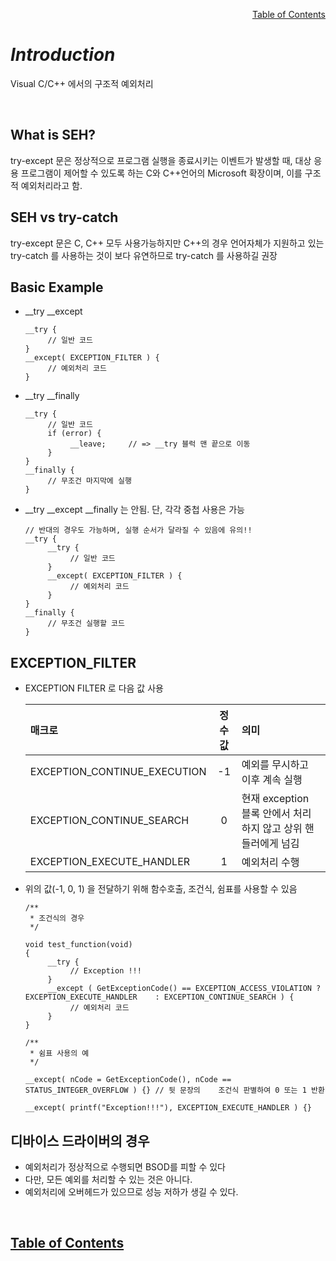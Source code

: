 <p align="right"><a href="https://doexercise.github.io">Table of Contents</a></p>  

# ***Introduction***
Visual C/C++ 에서의 구조적 예외처리

<br />

## What is SEH?
try-except 문은 정상적으로 프로그램 실행을 종료시키는 이벤트가 발생할 때, 대상 응용 프로그램이 제어할 수 있도록 하는 C와 C++언어의 Microsoft 확장이며, 이를 구조적 예외처리라고 함.

## SEH vs try-catch  
try-except 문은 C, C++ 모두 사용가능하지만 C++의 경우 언어자체가 지원하고 있는 try-catch 를 사용하는 것이 보다 유연하므로 try-catch 를 사용하길 권장  

## Basic Example
* __try __except  
	```
	__try {
	     // 일반 코드
	}
	__except( EXCEPTION_FILTER ) {
	     // 예외처리 코드
	}
	```

* __try __finally  
	```
	__try {
	     // 일반 코드
	     if (error) {
	          __leave;     // => __try 블럭 맨 끝으로 이동
	     }
	}
	__finally {
	     // 무조건 마지막에 실행
	}
	```

* __try __except __finally 는 안됨. 단, 각각 중첩 사용은 가능
	```
	// 반대의 경우도 가능하며, 실행 순서가 달라질 수 있음에 유의!!
	__try {
	     __try {
	          // 일반 코드
	     }
	     __except( EXCEPTION_FILTER ) {
	          // 예외처리 코드
	     }
	}
	__finally {
	     // 무조건 실행할 코드
	}
	```

## EXCEPTION_FILTER  
* EXCEPTION FILTER 로 다음 값 사용  

	| 매크로 | 정수값 | 의미 |
	|:---|:---:|:---|
	| EXCEPTION_CONTINUE_EXECUTION | -1 | 예외를 무시하고 이후 계속 실행 |
	| EXCEPTION_CONTINUE_SEARCH | 0 | 현재 exception 블록 안에서 처리하지 않고 상위 핸들러에게 넘김 |
	| EXCEPTION_EXECUTE_HANDLER | 1 | 예외처리 수행 |

* 위의 값(-1, 0, 1) 을 전달하기 위해 함수호출, 조건식, 쉼표를 사용할 수 있음
	```
	/**
	 * 조건식의 경우
	 */

	void test_function(void)
	{
	     __try {
	          // Exception !!!
	     }
	     __except ( GetExceptionCode() == EXCEPTION_ACCESS_VIOLATION ? EXCEPTION_EXECUTE_HANDLER 	: EXCEPTION_CONTINUE_SEARCH ) {
	          // 예외처리 코드
	     }
	}

	/**
	 * 쉼표 사용의 예
	 */

	__except( nCode = GetExceptionCode(), nCode == STATUS_INTEGER_OVERFLOW ) {} // 뒷 문장의 	조건식 판별하여 0 또는 1 반환

	__except( printf("Exception!!!"), EXCEPTION_EXECUTE_HANDLER ) {}
	```

## 디바이스 드라이버의 경우
* 예외처리가 정상적으로 수행되면 BSOD를 피할 수 있다
* 다만, 모든 예외를 처리할 수 있는 것은 아니다.
* 예외처리에 오버헤드가 있으므로 성능 저하가 생길 수 있다.

<br />

## [**Table of Contents**](../README.md)
